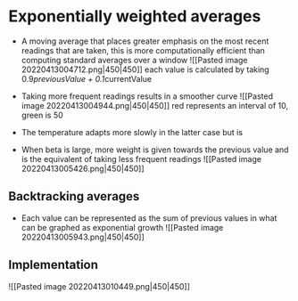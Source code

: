 # Exponentially weighted averages
- A moving average that places greater emphasis on the most recent readings that are taken, this is more computationally efficient than computing standard averages over a window
![[Pasted image 20220413004712.png|450|450]]
each value is calculated by taking 0.9*previousValue + 0.1*currentValue

- Taking more frequent readings results in a smoother curve
![[Pasted image 20220413004944.png|450|450]]
red represents an interval of 10, green is 50

- The temperature adapts more slowly in the latter case but is 
- When beta is large, more weight is given towards the previous value and is the equivalent of taking less frequent readings
![[Pasted image 20220413005426.png|450|450]]

## Backtracking averages 
- Each value can be represented as the sum of previous values in what can be graphed as exponential growth 
![[Pasted image 20220413005943.png|450|450]]

## Implementation
![[Pasted image 20220413010449.png|450|450]]